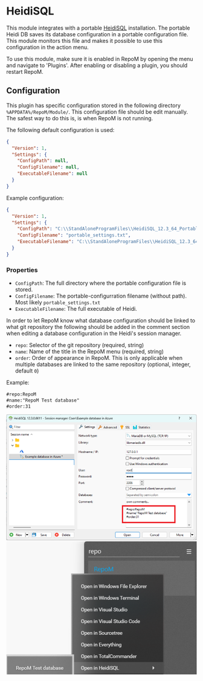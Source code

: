 # HeidiSQL

This module integrates with a portable [HeidiSQL](https://www.heidisql.com/)  installation. The portable Heidi DB saves its database configuration in a portable configuration file. This module monitors this file and makes it possible to use this configuration in the action menu.

To use this module, make sure it is enabled in RepoM by opening the menu and navigate to 'Plugins'. After enabling or disabling a plugin, you should restart RepoM.

## Configuration

This plugin has specific configuration stored in the following directory `%APPDATA%/RepoM/Module/`. This configuration file should be edit manually. The safest way to do this is, is when RepoM is not running.

The following default configuration is used:

```json
{
  "Version": 1,
  "Settings": {
    "ConfigPath": null,
    "ConfigFilename": null,
    "ExecutableFilename": null
  }
}
```

Example configuration:

```json
{
  "Version": 1,
  "Settings": {
    "ConfigPath": "C:\\StandAloneProgramFiles\\HeidiSQL_12.3_64_Portable",
    "ConfigFilename": "portable_settings.txt",
    "ExecutableFilename": "C:\\StandAloneProgramFiles\\HeidiSQL_12.3_64_Portable\\heidisql.exe"
  }
}
```

### Properties

- `ConfigPath`: The full directory where the portable configuration file is stored.
- `ConfigFilename`: The portable-configurration filename (without path). Most likely `portable_settings.txt`
- `ExecutableFilename`: The full executable of Heidi.

In order to let RepoM know what database configuration should be linked to what git repository the following should be added in the comment section when editing a database configuration in the Heidi's session manager.

- `repo`: Selector of the git repository (required, string)
- `name`: Name of the title in the RepoM menu (required, string)
- `order`: Order of appearance in RepoM. This is only applicable when multiple databases are linked to the same repository (optional, integer, default `0`)

Example:

```text
#repo:RepoM
#name:"RepoM Test database" 
#order:31
```

![Screenshot](HeidiSQL.png)
![Screenshot](HeidiInRepoM.png)
